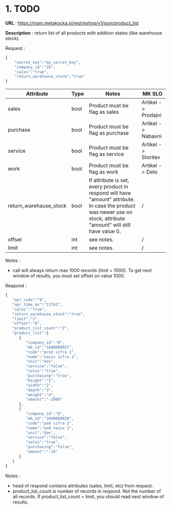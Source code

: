 
# 1. TODO
**URL** : https://main.metakocka.si/rest/eshop/v1/json/product_list

**Description** : return list of all products with addition states (like warehouse stock).

Request :
```javascript
{
    "secret_key":"my_secret_key",
    "company_id":"16",
    "sales":"true",
    "return_warehause_stock":"true"
}
```

Attribute                 | Type | Notes| MK SLO |
--------------------------|------|------|--------|
| sales | bool | Product must be flag as sales | Artikel -> Prodajni |
| purchase | bool | Product must be flag as purchase | Artikel -> Nabavni |
| service | bool | Product must be flag as service | Artikel -> Storitev |
| work | bool | Product must be flag as work | Artikel -> Delo |
| return\_warehause\_stock | bool | If attribute is set, every product in respond will have "amount" attribute. In case the product was newer use on stock, attribute "amount" will still have value 0. | / |
| offset | int | see notes. | / |
| limit | int | see notes. | / |

Notes :
* call will always return max 1000 records (limit = 1000). To get next window of results, you must set offset on value 1000. 

Reapond :
```javascript
{
   "opr_code":"0",
   "opr_time_ms":"11762",
   "sales":"true",
   "return_warehause_stock":"true",
   "limit":"2",
   "offset":"0",
   "product_list_count":"2",
   "product_list":[
      {
         "company_id":"0",
         "mk_id":"1600000027",
         "code":"prod sifra 1",
         "name":"naziv sifra 1",
         "unit":"kos",
         "service":"false",
         "sales":"true",
         "purchasing":"true",
         "height":"1",
         "width":"2",
         "depth":"3",
         "weight":"4",
         "amount":"-2000"
      },
      {
         "company_id":"0",
         "mk_id":"1600000028",
         "code":"pod sifra 2",
         "name":"pod naziv 2",
         "unit":"dan",
         "service":"false",
         "sales":"true",
         "purchasing":"false",
         "amount":"-10"
      }
   ]
}
```

Notes :
* head of respond contains attributes (sales, limit, etc) from request.
* product_list_count is number of records in respond. Not the number of all records. If product_list_count = limit, you should read next window of results.